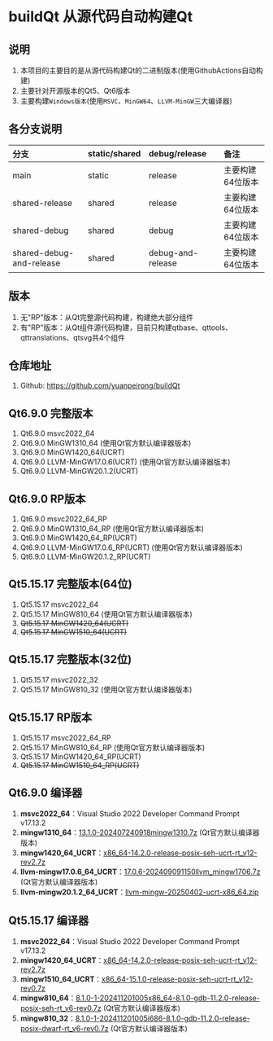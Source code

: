# buildQt 从源代码自动构建Qt

## 说明
1. 本项目的主要目的是从源代码构建Qt的二进制版本(使用GithubActions自动构建)
2. 主要针对开源版本的Qt5、Qt6版本
3. 主要构建`Windows版本`(使用`MSVC`、`MinGW64`、`LLVM-MinGW`三大编译器)

## 各分支说明
| 分支 | static/shared | debug/release | 备注
| :----- | :----- | :----- | :-----
| main | static | release | 主要构建64位版本
| shared-release | shared | release | 主要构建64位版本
| shared-debug | shared | debug | 主要构建64位版本
| shared-debug-and-release | shared | debug-and-release | 主要构建64位版本

## 版本
1. 无"RP"版本：从Qt完整源代码构建，构建绝大部分组件
2. 有"RP"版本：从Qt组件源代码构建，目前只构建qtbase、qttools、qttranslations、qtsvg共4个组件

## 仓库地址
1. Github: https://github.com/yuanpeirong/buildQt

## Qt6.9.0 完整版本
1. Qt6.9.0 msvc2022_64
2. Qt6.9.0 MinGW1310_64               (使用Qt官方默认编译器版本)
3. Qt6.9.0 MinGW1420_64(UCRT)    
4. Qt6.9.0 LLVM-MinGW17.0.6(UCRT)     (使用Qt官方默认编译器版本)
5. Qt6.9.0 LLVM-MinGW20.1.2(UCRT)

## Qt6.9.0 RP版本
1. Qt6.9.0 msvc2022_64_RP
2. Qt6.9.0 MinGW1310_64_RP            (使用Qt官方默认编译器版本)
3. Qt6.9.0 MinGW1420_64_RP(UCRT)
4. Qt6.9.0 LLVM-MinGW17.0.6_RP(UCRT)  (使用Qt官方默认编译器版本)
5. Qt6.9.0 LLVM-MinGW20.1.2_RP(UCRT)

## Qt5.15.17 完整版本(64位)
1. Qt5.15.17 msvc2022_64     
2. Qt5.15.17 MinGW810_64              (使用Qt官方默认编译器版本)
3. ~~Qt5.15.17 MinGW1420_64(UCRT)~~
4. ~~Qt5.15.17 MinGW1510_64(UCRT)~~

## Qt5.15.17 完整版本(32位)
1. Qt5.15.17 msvc2022_32     
2. Qt5.15.17 MinGW810_32              (使用Qt官方默认编译器版本)

## Qt5.15.17 RP版本
1. Qt5.15.17 msvc2022_64_RP
2. Qt5.15.17 MinGW810_64_RP           (使用Qt官方默认编译器版本)
3. Qt5.15.17 MinGW1420_64_RP(UCRT)
4. ~~Qt5.15.17 MinGW1510_64_RP(UCRT)~~

## Qt6.9.0 编译器
1. **msvc2022_64**：Visual Studio 2022 Developer Command Prompt v17.13.2
2. **mingw1310_64**：[13.1.0-202407240918mingw1310.7z](https://download.qt.io/online/qtsdkrepository/windows_x86/desktop/tools_mingw1310/qt.tools.win64_mingw1310/13.1.0-202407240918mingw1310.7z) (Qt官方默认编译器版本)
3. **mingw1420_64_UCRT**：[x86_64-14.2.0-release-posix-seh-ucrt-rt_v12-rev2.7z](https://github.com/niXman/mingw-builds-binaries/releases/download/14.2.0-rt_v12-rev2/x86_64-14.2.0-release-posix-seh-ucrt-rt_v12-rev2.7z)
4. **llvm-mingw17.0.6_64_UCRT**：[17.0.6-202409091150llvm_mingw1706.7z](https://download.qt.io/online/qtsdkrepository/windows_x86/desktop/tools_llvm_mingw1706/qt.tools.win64_llvm_mingw1706/17.0.6-202409091150llvm_mingw1706.7z)  (Qt官方默认编译器版本)
5. **llvm-mingw20.1.2_64_UCRT**：[llvm-mingw-20250402-ucrt-x86_64.zip](https://github.com/mstorsjo/llvm-mingw/releases/download/20250402/llvm-mingw-20250402-ucrt-x86_64.zip)

## Qt5.15.17 编译器
1. **msvc2022_64**：Visual Studio 2022 Developer Command Prompt v17.13.2
2. **mingw1420_64_UCRT**：[x86_64-14.2.0-release-posix-seh-ucrt-rt_v12-rev2.7z](https://github.com/niXman/mingw-builds-binaries/releases/download/14.2.0-rt_v12-rev2/x86_64-14.2.0-release-posix-seh-ucrt-rt_v12-rev2.7z)
3. **mingw1510_64_UCRT**：[x86_64-15.1.0-release-posix-seh-ucrt-rt_v12-rev0.7z](https://github.com/niXman/mingw-builds-binaries/releases/download/15.1.0-rt_v12-rev0/x86_64-15.1.0-release-posix-seh-ucrt-rt_v12-rev0.7z)
4. **mingw810_64**：[8.1.0-1-202411201005x86_64-8.1.0-gdb-11.2.0-release-posix-seh-rt_v6-rev0.7z](https://download.qt.io/online/qtsdkrepository/windows_x86/desktop/tools_mingw81/qt.tools.win64_mingw810/8.1.0-1-202411201005x86_64-8.1.0-gdb-11.2.0-release-posix-seh-rt_v6-rev0.7z) (Qt官方默认编译器版本)
5. **mingw810_32**：[8.1.0-1-202411201005i686-8.1.0-gdb-11.2.0-release-posix-dwarf-rt_v6-rev0.7z](https://download.qt.io/online/qtsdkrepository/windows_x86/desktop/tools_mingw81/qt.tools.win32_mingw810/8.1.0-1-202411201005i686-8.1.0-gdb-11.2.0-release-posix-dwarf-rt_v6-rev0.7z) (Qt官方默认编译器版本)

